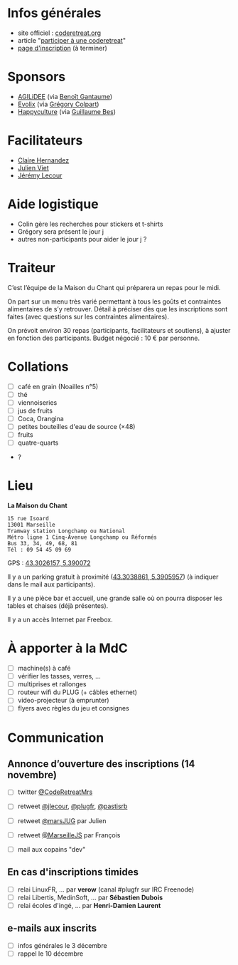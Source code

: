 # Infos générales

* site officiel : [coderetreat.org](http://coderetreat.org)
* article "[participer à une coderetreat](http://jeremy.wordpress.com/2013/10/27/participer-a-une-coderetreat/)"
* [page d'inscription](http://gdcr13.coderetreat-marseille.org) (à terminer)

# Sponsors

* [AGILiDEE][agilidee] (via [Benoît Gantaume][gantaume])
* [Evolix][evolix] (via [Grégory Colpart][gcolpart])
* [Happyculture][happyculture] (via [Guillaume Bes][bes_fr])

# Facilitateurs

* [Claire Hernandez][clrh]
* [Julien Viet][julienviet]
* [Jérémy Lecour][jlecour]

# Aide logistique

* Colin gère les recherches pour stickers et t-shirts
* Grégory sera présent le jour j
* autres non-participants pour aider le jour j ?

# Traiteur

C’est l’équipe de la Maison du Chant qui préparera un repas pour le midi.

On part sur un menu très varié permettant à tous les goûts et contraintes alimentaires de s’y retrouver. Détail à préciser dès que les inscriptions sont faites (avec questions sur les contraintes alimentaires).

On prévoit environ 30 repas (participants, facilitateurs et soutiens), à ajuster en fonction des participants. Budget négocié : 10 € par personne.

# Collations

- [ ] café en grain (Noailles n°5)
- [ ] thé
- [ ] viennoiseries
- [ ] jus de fruits
- [ ] Coca, Orangina
- [ ] petites bouteilles d'eau de source (×48)
- [ ] fruits
- [ ] quatre-quarts
- ?

# Lieu

**La Maison du Chant**

    15 rue Isoard 
    13001 Marseille 
    Tramway station Longchamp ou National 
    Métro ligne 1 Cinq-Avenue Longchamp ou Réformés 
    Bus 33, 34, 49, 68, 81
    Tél : 09 54 45 09 69

GPS : [43.3026157, 5.390072](https://www.google.com/maps/preview#!q=Les+Voies+du+Chant&data=!1m4!1m3!1d455!2d5.390072!3d43.3026157!4m32!2m14!1m13!1s0x0%3A0x5cab1770b78457b7!3m8!1m3!1d455!2d5.390072!3d43.3026157!3m2!1i1544!2i963!4f13.1!4m2!3d43.3026466!4d5.3900385!5m16!2m15!1m14!1s0x12c9c09ebfa67e85%3A0x6c656b15de4894d9!2sla+maison+du+chant%2C+marseille!3m8!1m3!1d32703885!2d-95.677068!3d37.0625!3m2!1i1544!2i963!4f13.1!4m2!3d43.303!4d5.389995)

Il y a un parking gratuit à proximité ([43.3038861, 5.3905957](https://www.google.com/maps/preview#!q=48+Rue+Commandant+Mages%2C+13001+Marseille%2C+France)) (à indiquer dans le mail aux participants).

Il y a une pièce bar et accueil, une grande salle où on pourra disposer les tables et chaises (déjà présentes).

Il y a un accès Internet par Freebox.

# À apporter à la MdC

- [ ] machine(s) à café
- [ ] vérifier les tasses, verres, …
- [ ] multiprises et rallonges
- [ ] routeur wifi du PLUG (+ câbles ethernet)
- [ ] video-projecteur (à emprunter)
- [ ] flyers avec règles du jeu et consignes

# Communication

## Annonce d’ouverture des inscriptions (14 novembre)

- [ ] twitter [@CodeRetreatMrs][coderetreatmrs]
- [ ] retweet [@jlecour][jlecour], [@plugfr][plugfr], [@pastisrb][pastisrb]
- [ ] retweet [@marsJUG][marsjug] par Julien
- [ ] retweet [@MarseilleJS][marseillejs] par François
- [ ] mail aux copains "dev"


## En cas d'inscriptions timides

- [ ] relai LinuxFR, … par **verow** (canal #plugfr sur IRC Freenode)
- [ ] relai Libertis, MedinSoft, … par **Sébastien Dubois**
- [ ] relai écoles d'ingé, … par **Henri-Damien Laurent**

## e-mails aux inscrits

- [ ] infos générales le 3 décembre
- [ ] rappel le 10 décembre

[pastisrb]: http://twitter.com/pastisrb
[coderetreatmrs]: http://twitter.com/coderetreatmrs
[jlecour]: http://twitter.com/jlecour
[plugfr]: http://twitter.com/plugfr
[marsjug]: http://twitter.com/marsjug
[marseillejs]: http://twitter.com/marseillejs
[julienviet]: http://twitter.com/julienviet
[clrh]: http://twitter.com/clrh
[bes_fr]: http://twitter.com/bes_fr
[gantaume]: http://twitter.com/gantaume
[gcolpart]: http://twitter.com/gcolpart
[agilidee]: http://www.agilidee.com
[evolix]: http://www.evolix.fr
[happyculture]: http://happyculture.coop